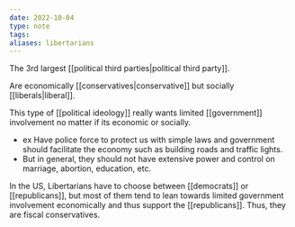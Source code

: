 ```yaml
---
date: 2022-10-04
type: note
tags: 
aliases: libertarians
---
```


The 3rd largest [[political third parties|political third party]].

Are economically [[conservatives|conservative]] but socially [[liberals|liberal]].

This type of [[political ideology]] really wants limited [[government]] involvement no matter if its economic or socially.
- ex Have police force to protect us with simple laws and government should facilitate the economy such as building roads and traffic lights.
- But in general, they should not have extensive power and control on marriage, abortion, education, etc.

In the US, Libertarians have to choose between [[democrats]] or [[republicans]], but most of them tend to lean towards limited government involvement economically and thus support the [[republicans]]. Thus, they are fiscal conservatives.
